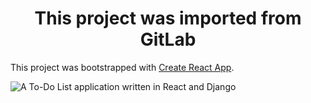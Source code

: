 <h1 align="center">This project was imported from GitLab</h1>

This project was bootstrapped with [Create React App](https://github.com/facebook/create-react-app).

![A To-Do List application written in React and Django](https://i.imgur.com/OSpT5y0.png)
